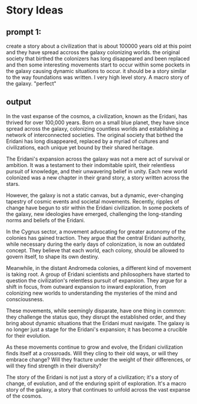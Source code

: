 # Story Ideas

## prompt 1: 
create a story about a civilization that is about 100000 years old at this point and they have spread accross the galaxy colonizing worlds. the original society that birthed the colonizers has long disappeared and been replaced and then some interesting movements start to occur within some pockets in the galaxy causing dynamic situations to occur. it should be a story similar to the way foundations was written. I very high level story. A macro story of the galaxy. "perfect"
## output 
In the vast expanse of the cosmos, a civilization, known as the Eridani, has thrived for over 100,000 years. Born on a small blue planet, they have since spread across the galaxy, colonizing countless worlds and establishing a network of interconnected societies. The original society that birthed the Eridani has long disappeared, replaced by a myriad of cultures and civilizations, each unique yet bound by their shared heritage.

The Eridani's expansion across the galaxy was not a mere act of survival or ambition. It was a testament to their indomitable spirit, their relentless pursuit of knowledge, and their unwavering belief in unity. Each new world colonized was a new chapter in their grand story, a story written across the stars.

However, the galaxy is not a static canvas, but a dynamic, ever-changing tapestry of cosmic events and societal movements. Recently, ripples of change have begun to stir within the Eridani civilization. In some pockets of the galaxy, new ideologies have emerged, challenging the long-standing norms and beliefs of the Eridani.

In the Cygnus sector, a movement advocating for greater autonomy of the colonies has gained traction. They argue that the central Eridani authority, while necessary during the early days of colonization, is now an outdated concept. They believe that each world, each colony, should be allowed to govern itself, to shape its own destiny.

Meanwhile, in the distant Andromeda colonies, a different kind of movement is taking root. A group of Eridani scientists and philosophers have started to question the civilization's relentless pursuit of expansion. They argue for a shift in focus, from outward expansion to inward exploration, from colonizing new worlds to understanding the mysteries of the mind and consciousness.

These movements, while seemingly disparate, have one thing in common: they challenge the status quo, they disrupt the established order, and they bring about dynamic situations that the Eridani must navigate. The galaxy is no longer just a stage for the Eridani's expansion; it has become a crucible for their evolution.

As these movements continue to grow and evolve, the Eridani civilization finds itself at a crossroads. Will they cling to their old ways, or will they embrace change? Will they fracture under the weight of their differences, or will they find strength in their diversity?

The story of the Eridani is not just a story of a civilization; it's a story of change, of evolution, and of the enduring spirit of exploration. It's a macro story of the galaxy, a story that continues to unfold across the vast expanse of the cosmos.